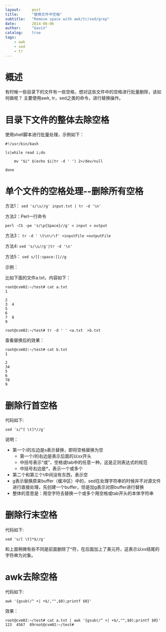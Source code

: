 ```yaml
---
layout:     post
title:      "替换文件中空格"
subtitle:   "Remove space with awk/tr/sed/grep"
date:       2014-06-06
author:     "Gavin"
catalog:    true
tags:
    - awk
    - sed
    - tr
---
```



# 概述
有时候一些目录下的文件有一些空格，想对这些文件中的空格进行批量删除，该如何做呢？
主要使用awk, tr，sed之类的命令，进行替换操作。

# 目录下文件的整体去除空格

使用shell脚本进行批量处理，示例如下：

```
#!/usr/bin/bash

ls|while read i;do  

    mv "$i" $(echo $i|tr -d ' ') 2>/dev/null  

done 
```

# 单个文件的空格处理--删除所有空格
方法1：
```sed 's/\s//g' input.txt | tr -d '\n' ```

方法2：Perl一行命令

```perl -CS -pe 's/\p{Space}//g' < input > output ```

方法3：
```tr -d ' \t\n\r\f' <inputFile >outputFile ```

方法4:
```sed 's/\s//g'|tr -d '\n' ```

方法5：
```sed s/[[:space:]]//g ```



示例：


比如下面的文件a.txt，内容如下：

```
root@cvm02:~/test# cat a.txt 
1

2
3  4
5
6
7  8
9
```




```root@cvm02:~/test# tr -d ' ' <a.txt  >b.txt```


查看替换后的效果：
```
root@cvm02:~/test# cat b.txt 
1

2
34
5
6
78
9
```


# 删除行首空格


代码如下:

```
sed 's/^[ \t]*//g'
```

说明：

* 第一个/的左边是s表示替换，即将空格替换为空
  * 第一个/的右边是表示后面的以xx开头
  * 中括号表示“或”，空格或tab中的任意一种。这是正则表达式的规范
  * 中括号右边是*，表示一个或多个
* 第二个和第三个\中间没有东西，表示空
* g表示替换原来buffer（缓冲区）中的，sed在处理字符串的时候并不对源文件进行直接处理，先创建一个buffer，但是加g表示对原buffer进行替换
* 整体的意思是：用空字符去替换一个或多个用空格或tab开头的本体字符串



# 删除行末空格


代码如下:

```
sed 's/[ \t]*$//g'
```


和上面稍微有些不同是前面删除了^符，在后面加上了美元符，这表示以xx结尾的字符串为对象。




# awk去除空格

代码如下:



```
awk '{gsub(/^ +| +$/,"",$0);printf $0}'
```



效果：

```
root@cvm02:~/test# cat a.txt | awk '{gsub(/^ +| +$/,"",$0);printf $0}'
123  4567  89root@cvm02:~/test# 
```




